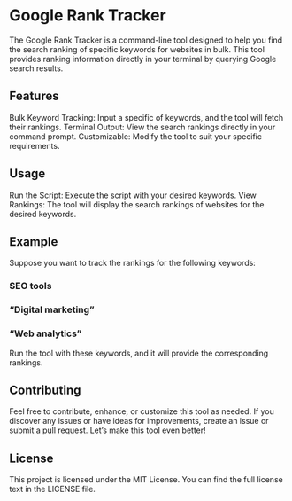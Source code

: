 
<h1> Google Rank Tracker</h1>
The Google Rank Tracker is a command-line tool designed to help you find the search ranking of specific keywords for websites in bulk. This tool provides ranking information directly in your terminal by querying Google search results.

<h2> Features</h2>
Bulk Keyword Tracking: Input a specific of keywords, and the tool will fetch their rankings.
Terminal Output: View the search rankings directly in your command prompt.
Customizable: Modify the tool to suit your specific requirements.

<h2>Usage</h2>
Run the Script: Execute the script with your desired keywords.
View Rankings: The tool will display the search rankings of websites for the desired keywords.

<h2>Example</h2>
Suppose you want to track the rankings for the following keywords:

<h3> SEO tools </h3>
<h3> “Digital marketing” </h3>
 <h3> “Web analytics” </h3>
Run the tool with these keywords, and it will provide the corresponding rankings.

<h2> Contributing </h2>
Feel free to contribute, enhance, or customize this tool as needed. If you discover any issues or have ideas for improvements, create an issue or submit a pull request. Let’s make this tool even better!

<h2>License </h2>
This project is licensed under the MIT License. You can find the full license text in the LICENSE file.
